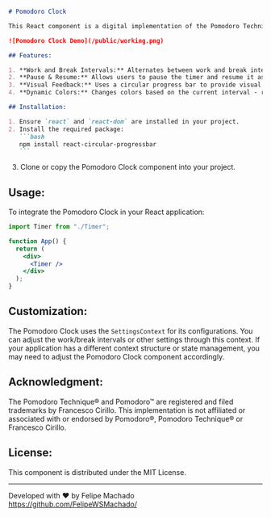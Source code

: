 ````markdown
# Pomodoro Clock

This React component is a digital implementation of the Pomodoro Technique, a time management method that encourages people to work with the time they have—rather than against it.

![Pomodoro Clock Demo](/public/working.png)

## Features:

1. **Work and Break Intervals:** Alternates between work and break intervals. Once a work interval ends, a break interval begins automatically.
2. **Pause & Resume:** Allows users to pause the timer and resume it as needed.
3. **Visual Feedback:** Uses a circular progress bar to provide visual feedback on how much time remains in the current interval.
4. **Dynamic Colors:** Changes colors based on the current interval - red for work and green for breaks.

## Installation:

1. Ensure `react` and `react-dom` are installed in your project.
2. Install the required package:
   ```bash
   npm install react-circular-progressbar
   ```
````

3. Clone or copy the Pomodoro Clock component into your project.

## Usage:

To integrate the Pomodoro Clock in your React application:

```jsx
import Timer from "./Timer";

function App() {
  return (
    <div>
      <Timer />
    </div>
  );
}
```

## Customization:

The Pomodoro Clock uses the `SettingsContext` for its configurations. You can adjust the work/break intervals or other settings through this context. If your application has a different context structure or state management, you may need to adjust the Pomodoro Clock component accordingly.

## Acknowledgment:

The Pomodoro Technique® and Pomodoro™ are registered and filed trademarks by Francesco Cirillo. This implementation is not affiliated or associated with or endorsed by Pomodoro®, Pomodoro Technique® or Francesco Cirillo.

## License:

This component is distributed under the MIT License.

---

Developed with ❤️ by Felipe Machado https://github.com/FelipeWSMachado/

```

```
